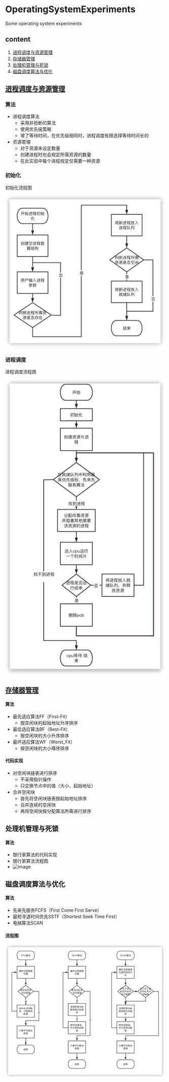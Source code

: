 # OperatingSystemExperiments
Some operating system experiments

## content

1. [进程调度与资源管理](#进程调度与资源管理)
2. [存储器管理](#存储器管理)
3. [处理机管理与死锁](#处理机管理与死锁)
4. [磁盘调度算法与优化](#磁盘调度算法与优化)

## [进程调度与资源管理](https://github.com/Jechin/OperatingSystemExperiments/blob/main/ProcessScheduling/ProcessScheduling.cpp)

### 算法

* 进程调度算法
  * 采用非抢断的算法
  * 使用优先级策略
  * 增了等待时间，在优先级相同时，进程调度有限选择等待时间长的
* 资源管理
  * 对于资源未设定数量
  * 创建进程时也会规定所需资源的数量
  * 在此实验中每个进程规定仅需要一种资源

### 初始化

初始化流程图

![image](https://github.com/Jechin/OperatingSystemExperiments/blob/main/src/ProcessInitial.png)

### 进程调度

进程调度流程图

![image](https://github.com/Jechin/OperatingSystemExperiments/blob/main/src/ProcessScheduling.png)



## [存储器管理](https://github.com/Jechin/OperatingSystemExperiments/blob/main/MemoryAllocation/MemoryAllocation.cpp)

#### 算法

- 最先适应算法FF（First-Fit）
  - 按空闲块的起始地址升序排序
- 最佳适应算法BF（Best-Fit）
  - 按空闲块的大小升序排序
- 最坏适应算法WF（Worst_Fit）
  - 按空闲块的大小降序排序

#### 代码实现

* 对空闲块链表进行排序
  * 不采用指针操作
  * 只交换节点中的值（大小、起始地址）
* 合并空闲块
  * 首先将空闲块链表按起始地址排序
  * 合并连续的空闲块
  * 再将空闲块按分配算法所需进行排序

## 处理机管理与死锁

#### 算法

* 银行家算法的代码实现
* 银行家算法流程图
* ![image](https://github.com/Jechin/OperatingSystemExperiments/blob/main/src/Banker'sAlgorithm.png)

## 磁盘调度算法与优化

#### 算法

* 先来先服务FCFS（First Come First Serve）
* 最短寻道时间优先SSTF（Shortest Seek Time First）
* 电梯算法SCAN

#### 流程图

![image](https://github.com/Jechin/OperatingSystemExperiments/blob/main/src/DiskScheduling.png)


